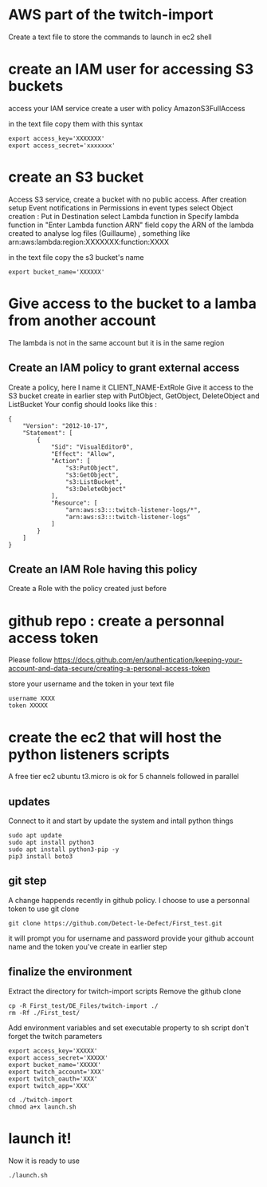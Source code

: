 # AWS part of the twitch-import

Create a text file to store the commands to launch in ec2 shell

# create an IAM user for accessing S3 buckets

access your IAM service
create a user with policy AmazonS3FullAccess

in the text file copy them with this syntax
```
export access_key='XXXXXXX'
export access_secret='xxxxxxx'
```

# create an S3 bucket

Access S3 service, create a bucket with no public access.
After creation setup Event notifications in Permissions
in event types select
    Object creation : Put
in Destination select Lambda function
in Specify lambda function
    in "Enter Lambda function ARN" field copy the ARN of the lambda created to analyse log files (Guillaume) , something like arn:aws:lambda:region:XXXXXXX:function:XXXX

in the text file copy the s3 bucket's name

```
export bucket_name='XXXXXX'
```

# Give access to the bucket to a lamba from another account
The lambda is not in the same account but it is in the same region

## Create an IAM policy to grant external access
Create a policy, here I name it CLIENT_NAME-ExtRole
Give it access to the S3 bucket create in earlier step
with PutObject, GetObject, DeleteObject and ListBucket
Your config should looks like this :
```
{
    "Version": "2012-10-17",
    "Statement": [
        {
            "Sid": "VisualEditor0",
            "Effect": "Allow",
            "Action": [
                "s3:PutObject",
                "s3:GetObject",
                "s3:ListBucket",
                "s3:DeleteObject"
            ],
            "Resource": [
                "arn:aws:s3:::twitch-listener-logs/*",
                "arn:aws:s3:::twitch-listener-logs"
            ]
        }
    ]
}
```

## Create an IAM Role having this policy
Create a Role with the policy created just before

# github repo : create a personnal access token 
Please follow https://docs.github.com/en/authentication/keeping-your-account-and-data-secure/creating-a-personal-access-token

store your username and the token in your text file

```
username XXXX
token XXXXX
```

# create the ec2 that will host the python listeners scripts
A free tier ec2 ubuntu t3.micro is ok for 5 channels followed in parallel

## updates
Connect to it and start by update the system and intall python things

```
sudo apt update
sudo apt install python3
sudo apt install python3-pip -y
pip3 install boto3
```

## git step
A change happends recently in github policy. I choose to use a personnal token to use git clone
```
git clone https://github.com/Detect-le-Defect/First_test.git
```
it will prompt you for username and password
provide your github account name and the token you've create in earlier step

## finalize the environment

Extract the directory for twitch-import scripts
Remove the github clone 

```
cp -R First_test/DE_Files/twitch-import ./
rm -Rf ./First_test/
```

Add environment variables and set executable property to sh script
don't forget the twitch parameters

```
export access_key='XXXXX'
export access_secret='XXXXX'
export bucket_name='XXXXX'
export twitch_account='XXX'
export twitch_oauth='XXX'
export twitch_app='XXX'

cd ./twitch-import
chmod a+x launch.sh
```

# launch it!
Now it is ready to use

```
./launch.sh
```



   
    